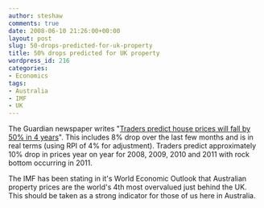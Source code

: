 ```yaml
---
author: steshaw
comments: true
date: 2008-06-10 21:26:00+00:00
layout: post
slug: 50-drops-predicted-for-uk-property
title: 50% drops predicted for UK property
wordpress_id: 216
categories:
- Economics
tags:
- Australia
- IMF
- UK
---
```


The Guardian newspaper writes "[Traders predict house prices will fall by 50% in 4 years](http://www.guardian.co.uk/business/2008/jun/09/housingmarket.houseprices)". This includes 8% drop over the last few months and is in real terms (using RPI of 4% for adjustment). Traders predict approximately 10% drop in prices year on year for 2008, 2009, 2010 and 2011 with rock bottom occurring in 2011.  
  
The IMF has been stating in it's World Economic Outlook that Australian property prices are the world's 4th most overvalued just behind the UK. This should be taken as a strong indicator for those of us here in Australia.

